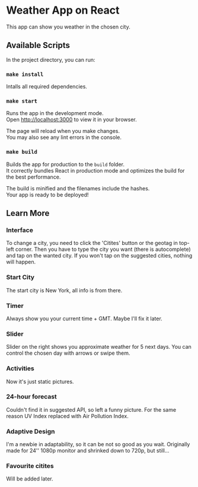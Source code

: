 # Weather App on React

This app can show you weather in the chosen city.

## Available Scripts

In the project directory, you can run:

### `make install`

Intalls all required dependencies.

### `make start`

Runs the app in the development mode.\
Open [http://localhost:3000](http://localhost:3000) to view it in your browser.

The page will reload when you make changes.\
You may also see any lint errors in the console.

### `make build`

Builds the app for production to the `build` folder.\
It correctly bundles React in production mode and optimizes the build for the best performance.

The build is minified and the filenames include the hashes.\
Your app is ready to be deployed!

## Learn More

### Interface

To change a city, you need to click the 'Citites' button or the geotag in top-left corner. Then you have to type the city you want (there is autocomplete) and tap on the wanted city. If you won't tap on the suggested cities, nothing will happen.

### Start City

The start city is New York, all info is from there.

### Timer

Always show you your current time + GMT. Maybe I'll fix it later.

### Slider 

Slider on the right shows you approximate weather for 5 next days. You can control the chosen day with arrows or swipe them.

### Activities 

Now it's just static pictures.

### 24-hour forecast

Couldn't find it in suggested API, so left a funny picture. For the same reason UV Index replaced with Air Pollution Index.

### Adaptive Design

I'm a newbie in adaptability, so it can be not so good as you wait. Originally made for 24'' 1080p monitor and shrinked down to 720p, but still...

### Favourite citites

Will be added later.
